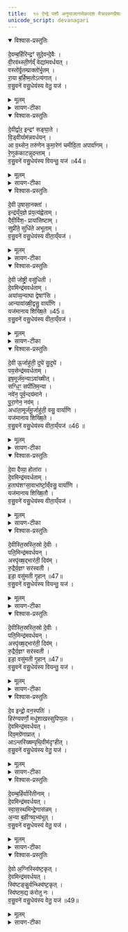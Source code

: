 ```yaml
---
title:  १० ऐन्द्रे पशौ अनुयाजानामेकादश मैत्रावरुणप्रैषाः
unicode_script: devanagari
---
```


<details open><summary>विश्वास-प्रस्तुतिः</summary>

दे॒वम्ब॒र्हिरिन्द्रꣳ॑ सुदे॒वन्दे॒वैः ।  
वी॒रव॑थ्स्ती॒र्णव्ँ वेद्या॑मवर्धयत् ।  
वस्तो॑र्वृ॒तम्प्राक्तो॑र्भृ॒तम् ।  
रा॒या ब॒र्हिष्म॒तोऽत्य॑गात् ।  
व॒सु॒वने॑ वसु॒धेय॑स्य वेतु॒ यज॑ ।  
</details>

<details><summary>मूलम्</summary>

दे॒वम्ब॒र्हिरिन्द्रꣳ॑ सुदे॒वन्दे॒वैः ।  
वी॒रव॑थ्स्ती॒र्णव्ँ वेद्या॑मवर्धयत् ।  
वस्तो॑र्वृ॒तम्प्राक्तो॑र्भृ॒तम् ।  
रा॒या ब॒र्हिष्म॒तोऽत्य॑गात् ।  
व॒सु॒वने॑ वसु॒धेय॑स्य वेतु॒ यज॑ ।  
</details>

<details><summary>सायण-टीका</summary>

(SB) 1नवमे वपादीनां याज्यानुवाक्या उक्ताः । दशमेऽनूयाजानामेकादश मैत्रावरुणप्रैषा उच्यन्ते । तत्र प्रथममन्त्रमाह - बर्हिश्शब्देन दर्भाभिमानिप्रथमानुयाजदेवतास्वरूपमुच्यते । तद्बर्हिः इन्द्रं देवमवधर्यत् । कीदृश बर्हिः? सुदेवं शोभना देवता यस्य तत्सुदेवं सर्वे देवा बर्हिषि सीदन्ति । तथा देवैर्देवसदृशैः ऋत्विग्भिर्वेद्यां स्तीर्णं प्रसारितम् । तथा वीरः कर्मशूरो यजमानोऽस्यास्तीति वीरवत् । वस्तोरक्तोरित्येतदव्ययद्वयमहोरात्रवाचकम् । इदं बर्हिः वस्तोरहनि वृतं संपादितम् । अक्तोः रात्रौ प्रभृतं प्रकर्षेणोन्नतदेशे स्थापितम् । तादृशं बर्हिः राया धनेन बर्हिष्मतः बर्हिर्युक्तानन्यान् यागान् अत्यगात् अतीत्य गतं इतरयागेभ्योऽधिकं धनं प्रयच्छतीत्यर्थः । वसुधेयस्य वसु धनमेव धेयं संपादनीयं यस्य कुबेरादेः सोऽयं वसुधेयः तस्य वसुवने धनदाननिमित्तं तदीयं धनं अस्मभ्यं दातुमित्यर्थः । वेतु बर्हिर्देव आज्यं पिबतु । तदर्थं हे होतः! यज याज्यां पठ ॥
</details>

<details open><summary>विश्वास-प्रस्तुतिः</summary>

दे॒वीर्द्वार॒ इन्द्रꣳ॑ सङ्घा॒ते ।  
वि॒ड्वीर्याम॑न्नवर्धयन् ।  
आ व॒थ्सेन॒ तरु॑णेन कुमा॒रेण॑ चमीवि॒ता अपार्वा॑णम् ।  
रे॒णुक॑काटन्नुदन्ताम् ।  
व॒सु॒वने॑ वसु॒धेय॑स्य वियन्तु॒ यज॑ ॥44॥  
</details>

<details><summary>मूलम्</summary>

दे॒वीर्द्वार॒ इन्द्रꣳ॑ सङ्घा॒ते ।  
वि॒ड्वीर्याम॑न्नवर्धयन् ।  
आ व॒थ्सेन॒ तरु॑णेन कुमा॒रेण॑ चमीवि॒ता अपार्वा॑णम् ।  
रे॒णुक॑काटन्नुदन्ताम् ।  
व॒सु॒वने॑ वसु॒धेय॑स्य वियन्तु॒ यज॑ ॥44॥  
</details>

<details><summary>सायण-टीका</summary>

2द्वितीयमन्त्रमाह - द्वार्शब्दाभिधेयाः स्त्रीमूर्तयो द्वितीयानुयाजदेवताः ता देव्य इन्द्रमवर्धयन् । कीदृश्यः? संघाते विड्वीः द्वाराभिमानित्वात्कवाटद्वयमेलने दृढशक्तयः । कुत्र वर्धितवत्यः? यामान् नियमरूपयागे । वत्सः अत्यन्तबालः तरुणो युवा तयोर्मध्ये वर्तमानः कुमारः । चकारस्तेषां समुच्चये । आकारः कार्त्स्न्यवाची सर्वैरपत्यैः सहितमिन्द्रमित्यर्थः । किंच एता द्वार्देवताः मीविता: बलाधिक्येन स्थौल्यमापन्नास्सत्य रेणुककाटं अपनुदन्ताम् । कट्यां भवं काटं लिङ्गं रेणुकं रमणशीलं काटं यस्य राक्षसादेः तं स्वैरचारिणं निराकुर्वन्तु । दृष्टान्तार्थोऽर्वञ्शब्दः । दुर्दान्ताश्वो यथा विषयव्यसनेन यत्र क्वापि वडवामारोहति तादृशमित्यर्थः । ता देव्यो वियन्तु आज्यं पिबन्तु । वसुवन इत्यादि पूर्ववत् ॥

- वसुधेयस्य वसु धनमेव धेयं संपादनीयं यस्य कुबेरादेः सोऽयं वसुधेयः तस्य वसुवने धनदाननिमित्तं तदीयं धनं अस्मभ्यं दातुमित्यर्थः । वेतु बर्हिर्देव आज्यं पिबतु । तदर्थं हे होतः! यज याज्यां पठ ॥
</details>

<details open><summary>विश्वास-प्रस्तुतिः</summary>

दे॒वी उ॒षासा॒नक्ता॑ ।  
इन्द्र॑य्ँय॒ज्ञे प्र॑य॒त्य॑ह्वेताम् ।  
दैवी॒र्विश॒ᳶ प्राया॑सिष्टाम् ।  
सुप्री॑ते॒ सुधि॑ते अभूताम् ।  
व॒सु॒वने॑ वसु॒धेय॑स्य वीता॒य्ँयज॑ ।  
</details>

<details><summary>मूलम्</summary>

दे॒वी उ॒षासा॒नक्ता॑ ।  
इन्द्र॑य्ँय॒ज्ञे प्र॑य॒त्य॑ह्वेताम् ।  
दैवी॒र्विश॒ᳶ प्राया॑सिष्टाम् ।  
सुप्री॑ते॒ सुधि॑ते अभूताम् ।  
व॒सु॒वने॑ वसु॒धेय॑स्य वीता॒य्ँयज॑ ।  
</details>

<details><summary>सायण-टीका</summary>

3तृतीयमन्त्रमाह - उषासानक्तशब्दवाच्ये अहोरात्राभिमानिन्यौ तृतीयानुयाजदेव्यौ । ते उभे प्रयति प्रकर्षेण गच्छति वर्तमाने यज्ञे इन्द्रमह्वेतां इन्द्रस्याह्वानमकुरुताम् । दैवीर्विशः देवसंबन्धिनीः प्रजाः प्रायासिष्टां प्रकर्षेण प्रापितवत्यौ । स्वयं च सुप्रीते अत्यन्ततुष्टे सुधिते सुखप्राप्तियुक्ते अभूताम् । सुप्रीतसुधितशब्दौ सुखप्राप्तिवाचकौ । तादृशौ देव्यौ वीतां पिबताम् ॥

- वसुधेयस्य वसु धनमेव धेयं संपादनीयं यस्य कुबेरादेः सोऽयं वसुधेयः तस्य वसुवने धनदाननिमित्तं तदीयं धनं अस्मभ्यं दातुमित्यर्थः । वेतु बर्हिर्देव आज्यं पिबतु । तदर्थं हे होतः! यज याज्यां पठ ॥
</details>

<details open><summary>विश्वास-प्रस्तुतिः</summary>

दे॒वी जोष्ट्री॒ वसु॑धिती ।  
दे॒वमिन्द्र॑मवर्धताम् ।  
अया॑व्य॒न्याघा द्वेषाꣳ॑सि ।  
आन्यावा॑ख्षी॒द्वसु॒ वार्या॑णि ।  
यज॑मानाय शिख्षि॒ते ॥45॥  
व॒सु॒वने॑ वसु॒धेय॑स्य वीता॒य्ँयज॑ ।  
</details>

<details><summary>मूलम्</summary>

दे॒वी जोष्ट्री॒ वसु॑धिती ।  
दे॒वमिन्द्र॑मवर्धताम् ।  
अया॑व्य॒न्याघा द्वेषाꣳ॑सि ।  
आन्यावा॑ख्षी॒द्वसु॒ वार्या॑णि ।  
यज॑मानाय शिख्षि॒ते ॥45॥  
व॒सु॒वने॑ वसु॒धेय॑स्य वीता॒य्ँयज॑ ।  
</details>

<details><summary>सायण-टीका</summary>

4चतुथर्मन्त्रमाह - यथा तृतीयानुयाजदेवस्योषासानक्तशब्दवाच्ये द्वे स्त्रीमूर्ती तथा चतुर्थानुयाजदेवस्य नोष्ट्रीशब्दवाच्ये द्वे स्त्रीमूर्ती । ते च वसुधिती सुखप्राप्तियुक्ते । तादृश्यावुभे इन्द्रं देवं अवर्धतां वर्धितवत्यौ । तयोरुभयोर्मध्ये अन्या काचिद्देवी अघा द्वेषांसि द्वेष्याणि पापानि अयावि अस्मत्तः पृथक्कृतवती । अन्या इतरा देवता वार्याणि वसु वरणीयानि धनानि आऽवाक्षीत् सर्वतः प्रापितवती । किमर्थं? यजमानाय । कीदृश्यौ देव्यौ? शिक्षिते कुशले ॥

- वसुधेयस्य वसु धनमेव धेयं संपादनीयं यस्य कुबेरादेः सोऽयं वसुधेयः तस्य वसुवने धनदाननिमित्तं तदीयं धनं अस्मभ्यं दातुमित्यर्थः । वेतु बर्हिर्देव आज्यं पिबतु । तदर्थं हे होतः! यज याज्यां पठ ॥
</details>

<details open><summary>विश्वास-प्रस्तुतिः</summary>

दे॒वी ऊ॒र्जाहु॑ती॒ दुघे॑ सु॒दुघे॑ ।  
पय॒सेन्द्र॑मवर्धताम् ।  
इष॒मूर्ज॑म॒न्याऽवा॑ख्षीत् ।  
सग्धि॒ꣳ॒ सपी॑तिम॒न्या ।  
नवे॑न॒ पूर्व॒न्दय॑माने ।  
पु॒रा॒णेन॒ नव॑म् ।  
अधा॑ता॒मूर्ज॑मू॒र्जाहु॑ती॒ वसु॒ वार्या॑णि ।  
यज॑मानाय शिख्षि॒ते ।  
व॒सु॒वने॑ वसु॒धेय॑स्य वीता॒य्ँयज॑ ॥46 ॥  
</details>

<details><summary>मूलम्</summary>

दे॒वी ऊ॒र्जाहु॑ती॒ दुघे॑ सु॒दुघे॑ ।  
पय॒सेन्द्र॑मवर्धताम् ।  
इष॒मूर्ज॑म॒न्याऽवा॑ख्षीत् ।  
सग्धि॒ꣳ॒ सपी॑तिम॒न्या ।  
नवे॑न॒ पूर्व॒न्दय॑माने ।  
पु॒रा॒णेन॒ नव॑म् ।  
अधा॑ता॒मूर्ज॑मू॒र्जाहु॑ती॒ वसु॒ वार्या॑णि ।  
यज॑मानाय शिख्षि॒ते ।  
व॒सु॒वने॑ वसु॒धेय॑स्य वीता॒य्ँयज॑ ॥46 ॥  
</details>

<details><summary>सायण-टीका</summary>

5पञ्चममन्त्रमाह - ऊर्जाहुतिशब्दवाच्ये पञ्चमानुयाजदेवते स्त्रीमूर्ती । ते च दुघे अपेक्षितस्य फलस्य दोहयित्र्यौ, सुदुधे सुष्ठु दोग्धुं शक्ये, तादृश्यावुभे पयसा क्षीरविकारेण हविषेन्द्रमवर्धतां वर्धितवत्यौ । तयोरन्या काचित् इषमन्नं ऊर्जं रसं च अवाक्षीत् प्रापितवती इतरा तु सग्धिं सहभोजनं सपीतिं सहपानं च उभयोः प्रापितवती । ते चोभे नवेन इदानीं क्रियमाणेन हविषा पुरा कदाचित् अनुष्ठितं हविः दयमाने रक्षयित्र्यौ पुराणेन च हविषा नवं हविः पालयन्त्यौ हविर्द्वयेनात्यन्ततुष्टे इत्यर्थः । ते च ऊर्जाहुती देव्यौ ऊर्जं क्षीरादिरसं अधातां संपादितवत्यौ । शेषं पूर्ववत् ॥

-  किमर्थं? यजमानाय । कीदृश्यौ देव्यौ? शिक्षिते कुशले ॥
- वसुधेयस्य वसु धनमेव धेयं संपादनीयं यस्य कुबेरादेः सोऽयं वसुधेयः तस्य वसुवने धनदाननिमित्तं तदीयं धनं अस्मभ्यं दातुमित्यर्थः । वेतु बर्हिर्देव आज्यं पिबतु । तदर्थं हे होतः! यज याज्यां पठ ॥
</details>

<details open><summary>विश्वास-प्रस्तुतिः</summary>

दे॒वा दैव्या॒ होता॑रा ।  
दे॒वमिन्द्र॑मवर्धताम् ।  
ह॒ताघ॑शꣳसा॒वाभा॑र्ष्टा॒व्ँवसु॒ वार्या॑णि ।  
यज॑मानाय शिख्षि॒तौ ।  
व॒सु॒वने॑ वसु॒धेय॑स्य वीता॒य्ँयज॑ ।  
</details>

<details><summary>मूलम्</summary>

दे॒वा दैव्या॒ होता॑रा ।  
दे॒वमिन्द्र॑मवर्धताम् ।  
ह॒ताघ॑शꣳसा॒वाभा॑र्ष्टा॒व्ँवसु॒ वार्या॑णि ।  
यज॑मानाय शिख्षि॒तौ ।  
व॒सु॒वने॑ वसु॒धेय॑स्य वीता॒य्ँयज॑ ।  
</details>

<details><summary>सायण-टीका</summary>

6षष्ठमन्त्रमाह - दैव्याहोतृशब्दवाच्यौ षष्ठानुयाजदेवस्य द्वौ देहौ । तथाविधौ देवौ इन्द्रं देवं अवर्धतां वर्धितवन्तौ । कीदृशौ देवौ? हताधशंसौ अघमस्मद्विषयं द्रोहं शंसतीत्यघशंसो वैरी स च हतो याभ्यां तौ हताघशंसौ । तादृशौ देवौ यजमानार्थं वरणीयानि वसूनि आभार्ष्टां आहृतवन्तौ । शिक्षितौ कुशलौ ॥

- वसुधेयस्य वसु धनमेव धेयं संपादनीयं यस्य कुबेरादेः सोऽयं वसुधेयः तस्य वसुवने धनदाननिमित्तं तदीयं धनं अस्मभ्यं दातुमित्यर्थः । वेतु बर्हिर्देव आज्यं पिबतु । तदर्थं हे होतः! यज याज्यां पठ ॥
</details>

<details open><summary>विश्वास-प्रस्तुतिः</summary>

दे॒वीस्ति॒स्रस्ति॒स्रो दे॒वीः ।  
पति॒मिन्द्र॑मवर्धयन् ।  
अस्पृ॑ख्ष॒द्भार॑ती॒ दिव॑म् ।  
रु॒द्रैर्य॒ज्ञꣳ सर॑स्वती ।  
इडा॒ वसु॑मती गृ॒हान् ॥47॥  
व॒सु॒वने॑ वसु॒धेय॑स्य वियन्तु॒ यज॑ ।  
</details>

<details><summary>मूलम्</summary>

दे॒वीस्ति॒स्रस्ति॒स्रो दे॒वीः ।  
पति॒मिन्द्र॑मवर्धयन् ।  
अस्पृ॑ख्ष॒द्भार॑ती॒ दिव॑म् ।  
रु॒द्रैर्य॒ज्ञꣳ सर॑स्वती ।  
इडा॒ वसु॑मती गृ॒हान् ॥47॥  
व॒सु॒वने॑ वसु॒धेय॑स्य वियन्तु॒ यज॑ ।  
</details>

<details><summary>सायण-टीका</summary>

7सप्तममन्त्रमाह - इडा सरस्वती भारती इत्येतास्तिस्रो देव्यः सप्तमानुयाजदेवताः । परस्परवियोगः कदाचिदपि नास्तीति विवक्षया पुनरपि तिस्रो देवीरित्युक्तम् । तास्तिस्रः पतिं पालकं इन्द्रं अवर्धयन् वर्धितवत्यः । तासां मध्ये भारती देवी दिवं द्युलोकं असृक्षत् स्पृष्टवती द्युलोके वर्तत इत्यर्थः । सरस्वती दैवी रुद्रैर्देवैः सहिता यज्ञं अस्पृक्षत् अपालयदित्यर्थः । इडा देवी वसुमती धनयुक्ता भूत्वा गृहान् अस्पृक्षत् अपालयत् । तास्तिस्रो देव्यो वियन्तु पिबन्तु ॥


- वसुधेयस्य वसु धनमेव धेयं संपादनीयं यस्य कुबेरादेः सोऽयं वसुधेयः तस्य वसुवने धनदाननिमित्तं तदीयं धनं अस्मभ्यं दातुमित्यर्थः । वेतु बर्हिर्देव आज्यं पिबतु । तदर्थं हे होतः! यज याज्यां पठ ॥
</details>

<details open><summary>विश्वास-प्रस्तुतिः</summary>

दे॒वीस्ति॒स्रस्ति॒स्रो दे॒वीः ।  
पति॒मिन्द्र॑मवर्धयन् ।  
अस्पृ॑ख्ष॒द्भार॑ती॒ दिव॑म् ।  
रु॒द्रैर्य॒ज्ञꣳ सर॑स्वती ।  
इडा॒ वसु॑मती गृ॒हान् ॥47॥  
व॒सु॒वने॑ वसु॒धेय॑स्य वियन्तु॒ यज॑ ।  
</details>

<details><summary>मूलम्</summary>

दे॒वीस्ति॒स्रस्ति॒स्रो दे॒वीः ।  
पति॒मिन्द्र॑मवर्धयन् ।  
अस्पृ॑ख्ष॒द्भार॑ती॒ दिव॑म् ।  
रु॒द्रैर्य॒ज्ञꣳ सर॑स्वती ।  
इडा॒ वसु॑मती गृ॒हान् ॥47॥  
व॒सु॒वने॑ वसु॒धेय॑स्य वियन्तु॒ यज॑ ।  
</details>

<details><summary>सायण-टीका</summary>

8अष्टममन्त्रमाह - नराशंसशब्देनाष्टमानुयाजदेव उच्यते । स च परमैश्वर्ययोगादिन्द्रः । स च त्रिवरूथः त्रिविधसेनायुक्तः । त्रिवन्धुरः त्रिविधोन्नतावनतभावयुक्तः । समीपवर्तिनी काचित्सेनाऽत्युन्नता, ततो बहिर्भूता मध्यमा काचिदानता, ततोऽपि बहिर्भूताधमाऽत्यन्तमानता । तादृशो देवः प्रसिद्धमिन्द्रं देवं वर्धितवान् । स च नराशंसः शितिपृष्ठानां श्वेतपृष्ठानां गवां शतेन सहस्रेण च आहितः सर्वतो व्याप्तः प्रवर्तते । मित्रावरुणेत् मित्रावरुणवेव अस्य नराशंसस्य होत्रं होतृत्वमर्हतः । बृहस्पतिः स्तोत्रं स्तोतृत्वं उद्गातृत्वमर्हति । अश्विनौ च आध्वर्यवं अध्वर्युत्वं अर्हतः ॥
किमर्थं? यजमानाय । कीदृश्यौ देव्यौ? शिक्षिते कुशले ॥

- वसुधेयस्य वसु धनमेव धेयं संपादनीयं यस्य कुबेरादेः सोऽयं वसुधेयः तस्य वसुवने धनदाननिमित्तं तदीयं धनं अस्मभ्यं दातुमित्यर्थः । वेतु बर्हिर्देव आज्यं पिबतु । तदर्थं हे होतः! यज याज्यां पठ ॥
</details>

<details open><summary>विश्वास-प्रस्तुतिः</summary>

दे॒व इन्द्रो॒ वन॒स्पतिः॑ ।  
हिर॑ण्यवर्णो॒ मधु॑शाखस्सुपिप्प॒लः ।  
दे॒वमिन्द्र॑मवर्धयत् ।  
दिव॒मग्रे॑णाप्रात् ।  
आऽन्तरि॑ख्षम्पृथि॒वीम॑दृꣳहीत् ।  
व॒सु॒वने॑ वसु॒धेय॑स्य वेतु॒ यज॑ ।  
</details>

<details><summary>मूलम्</summary>

दे॒व इन्द्रो॒ वन॒स्पतिः॑ ।  
हिर॑ण्यवर्णो॒ मधु॑शाखस्सुपिप्प॒लः ।  
दे॒वमिन्द्र॑मवर्धयत् ।  
दिव॒मग्रे॑णाप्रात् ।  
आऽन्तरि॑ख्षम्पृथि॒वीम॑दृꣳहीत् ।  
व॒सु॒वने॑ वसु॒धेय॑स्य वेतु॒ यज॑ ।  
</details>

<details><summary>सायण-टीका</summary>

9नवममन्त्रमाह - नवभानुयाजदेवो वनस्पतिशब्दवाच्यः । स च परमैश्वर्ययोगादिन्द्रः । वृक्षाभिमानित्वेन तदाकारत्वाद्धिरण्यपर्णः सुवर्णमयपत्रयुक्तः, मधुशाखः मधुराभिः कोमलाभिः शाखाभिर्युक्तः, सुपिप्पलः शोभनेन फलेन युक्तः । सोऽयं वनस्पतिर्देव इन्द्रं देवं वर्धितवान् । स्वकीयेन वृक्षाग्रेण दिवं द्युलोकं आप्रात् पूरितवान् । तथाऽन्तरिक्षमाऽप्रान्मध्यभागेन पूरितवान् । पृथिवीमदृंहीत् मूलैर्दृढीकृतवान् ॥
किमर्थं? यजमानाय । कीदृश्यौ देव्यौ? शिक्षिते कुशले ॥

- वसुधेयस्य वसु धनमेव धेयं संपादनीयं यस्य कुबेरादेः सोऽयं वसुधेयः तस्य वसुवने धनदाननिमित्तं तदीयं धनं अस्मभ्यं दातुमित्यर्थः । वेतु बर्हिर्देव आज्यं पिबतु । तदर्थं हे होतः! यज याज्यां पठ ॥
</details>

<details open><summary>विश्वास-प्रस्तुतिः</summary>

दे॒वम्ब॒र्हिर्वारि॑तीनाम् ।  
दे॒वमिन्द्र॑मवर्धयत् ।  
स्वा॒स॒स्थमिन्द्रे॒णास॑न्नम् ।  
अ॒न्या ब॒र्हीꣳष्य॒भ्य॑भूत् ।  
व॒सु॒वने॑ वसु॒धेयस्य॑ वेतु॒ यज॑ ।  
</details>

<details><summary>मूलम्</summary>

दे॒वम्ब॒र्हिर्वारि॑तीनाम् ।  
दे॒वमिन्द्र॑मवर्धयत् ।  
स्वा॒स॒स्थमिन्द्रे॒णास॑न्नम् ।  
अ॒न्या ब॒र्हीꣳष्य॒भ्य॑भूत् ।  
व॒सु॒वने॑ वसु॒धेयस्य॑ वेतु॒ यज॑ ।  
</details>

<details><summary>सायण-टीका</summary>

10दशममन्त्रमाह - दशमानुयाजदेवो दर्भाभिमानी बर्हिश्शब्दवाच्यः । तच्च बर्हिः वारितीनां वारां जलानां इतयः प्राप्तयः वारितयः तासां वारितीनां देवं द्योतकं दर्भेषु प्ररूढेषु भूमौ जलप्राप्तिर्जातेत्यनुमातुं शक्यते, तादृशं बर्हिरिन्द्रमवर्धयत् वर्धितवत् । कीदृशं बर्हिः? इन्द्रेण स्वासस्थं शोभनमासनं स्वासः तस्मिन् स्थातुं योग्यं स्वासस्थम् । इन्द्रो हि बर्हिषि मुखेनोपविशति । अत एव आसन्नं इद्रस्य समीपवर्ति भूत्वा अन्यानि लौकिकानि बर्हीषि अभ्यभूत् तिरस्कृतवत् । न हि लौकिकानि बर्हींषि मन्त्ररहितानि इन्द्रेण स्थातुं योग्यानि ॥
किमर्थं? यजमानाय । कीदृश्यौ देव्यौ? शिक्षिते कुशले ॥

- वसुधेयस्य वसु धनमेव धेयं संपादनीयं यस्य कुबेरादेः सोऽयं वसुधेयः तस्य वसुवने धनदाननिमित्तं तदीयं धनं अस्मभ्यं दातुमित्यर्थः । वेतु बर्हिर्देव आज्यं पिबतु । तदर्थं हे होतः! यज याज्यां पठ ॥
</details>

<details open><summary>विश्वास-प्रस्तुतिः</summary>

दे॒वो अ॒ग्निस्स्वि॑ष्ट॒कृत् ।  
दे॒वमिन्द्र॑मवर्धयत् ।  
स्वि॑ष्टङ्कु॒र्वन्थ्स्वि॑ष्ट॒कृत् ।  
स्वि॑ष्टम॒द्य क॑रोतु नः ।  
व॒सु॒वने॑ वसु॒धेय॑स्य वेतु॒ यज॑ ॥49॥  
</details>

<details><summary>मूलम्</summary>

दे॒वो अ॒ग्निस्स्वि॑ष्ट॒कृत् ।  
दे॒वमिन्द्र॑मवर्धयत् ।  
स्वि॑ष्टङ्कु॒र्वन्थ्स्वि॑ष्ट॒कृत् ।  
स्वि॑ष्टम॒द्य क॑रोतु नः ।  
व॒सु॒वने॑ वसु॒धेय॑स्य वेतु॒ यज॑ ॥49॥  
</details>

<details><summary>सायण-टीका</summary>

11एकादशमन्त्रमाह - स्विष्टकृन्नामकोऽग्निरेकादशानुयाजदेवः । स इन्द्रं देवं वर्धितवान् । अत्र सर्वत्राशंसार्थत्वाद्भूतवन्निर्देशः । यत्पूर्वमिष्टं तत्सर्वं सुष्ठु कुर्वन् वर्तत इति व्युत्पत्त्या स्विष्टकृदिति नाम संपन्नम् । तादृशो देवः. नोऽस्मदर्थं अद्यास्मिन्यज्ञे स्विष्टं करोतु । वसुधेयस्य धनस्वामिनः वसुवने धनदाननिमित्तं वेतु अयं देव आज्यं पिबतु । हे होतः! तदर्थ याज्यां पठ ॥


इति श्रीमत्सायणाचार्यविरचिते माधवीये वेदार्थप्रकाशे कृष्णयजुर्वेदयितैत्तिरीयब्राह्मणभाष्ये द्वितीयाष्टके षष्ठप्रपाठके दशमोऽनुवाकः ॥  

</details>

